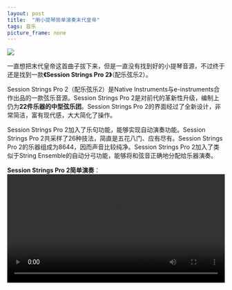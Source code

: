 ```yaml
---
layout: post
title:  "用小提琴简单演奏末代皇帝"
tags: 音乐
picture_frame: none
---
```



<p>
<a href="/2018/08/06/jianwei.html"><img src="http://t1.aixinxi.net/o_1ckkqp40u81110217kv19f017gha.png-w.jpg"/></a>
</p><!--more-->

一直想把末代皇帝这首曲子拔下来，但是一直没有找到好的小提琴音源，不过终于还是找到一款<b>《Session Strings Pro 2》</b>（配乐弦乐2）。

Session Strings Pro 2（配乐弦乐2）是Native Instruments与e-instruments合作出品的一款弦乐音源。Session Strings Pro 2是对前代的革新性升级，编制上仍为<b>22件乐器的中型弦乐团</b>。Session Strings Pro 2的界面经过了全新设计，非常简洁，富有现代感，大大简化了操作。

Session Strings Pro 2加入了乐句功能，能够实现自动演奏功能。Session Strings Pro 2共采样了26种技法，简直是五花八门、应有尽有。Session Strings Pro 2的乐器组成为8644，因而声音比较纯净。Session Strings Pro 2加入了类似于String Ensemble的自动分弓功能，能够将和弦音正确地分配给乐器演奏。

<b>Session Strings Pro 2简单演奏</b>：
<video src="http://t1.aixinxi.net/o_1ckkq8g11isn1ej45hukkm1f18a.mp4"   controls="controls"  width="100%" height="auto">
您的浏览器不支持视频标签。
</video>


